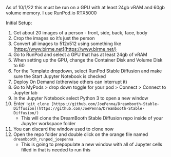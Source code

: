 As of 10/1/22 this must be run on a GPU with at least 24gb vRAM and 60gb volume memory.
I use RunPod.io RTX5000

Initial Setup:

1. Get about 20 images of a person - front, side, back, face, body
2. Crop the images so it’s just the person
3. Convert all images to 512x512 using something like [https://www.birme.net](https://www.birme.net/)
4. Go to RunPod and select a GPU that has at least 24gb of vRAM
5. When setting up the GPU, change the Container Disk and Volume Disk to 60
6. For the Template dropdown, select RunPod Stable Diffusion and make sure the Start Jupyter Notebook is checked
7. Deploy On Demand (otherwise others can interrupt it)
8. Go to MyPods > drop down toggle for your pod > Connect > Connect to Jupyter lab
9. In the Jupyter Notebook select Python 3 to open a new window
10. Enter `!git clone [https://github.com/JoePenna/Dreambooth-Stable-Diffusion](https://github.com/JoePenna/Dreambooth-Stable-Diffusion/)`
    - This will clone the DreamBooth Stable Diffusion repo inside of your Jupyter workspace folder
11. You can discard the window used to clone now
12. Open the repo folder and double click on the orange file named `dreambooth_runpod_joepenna`
    - This is going to prepopulate a new window with all of Jupyter cells filled in that is needed to run this
